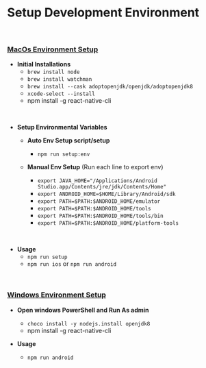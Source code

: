 # Setup Development Environment 

<br/>

### [MacOs Environment Setup](https://reactnative.dev/docs/environment-setup)

- **Initial Installations**
  - `brew install node`
  - `brew install watchman`
  - `brew install --cask adoptopenjdk/openjdk/adoptopenjdk8`
  - `xcode-select --install`
  - npm install -g react-native-cli

<br/>

- **Setup Environmental Variables**

  - **Auto Env Setup script/setup**

    - `npm run setup:env`

  - **Manual Env Setup** (Run each line to export env)
    - `export JAVA_HOME="/Applications/Android Studio.app/Contents/jre/jdk/Contents/Home"`
    - `export ANDROID_HOME=$HOME/Library/Android/sdk`
    - `export PATH=$PATH:$ANDROID_HOME/emulator`
    - `export PATH=$PATH:$ANDROID_HOME/tools`
    - `export PATH=$PATH:$ANDROID_HOME/tools/bin`
    - `export PATH=$PATH:$ANDROID_HOME/platform-tools`

<br/>

- **Usage**
  - `npm run setup`
  - `npm run ios` or `npm run android`

<br/>

### [Windows Environment Setup](https://reactnative.dev/docs/environment-setup)

- **Open windows PowerShell and Run As admin**
  - `choco install -y nodejs.install openjdk8`
  - npm install -g react-native-cli

- **Usage**
  - `npm run android`  


